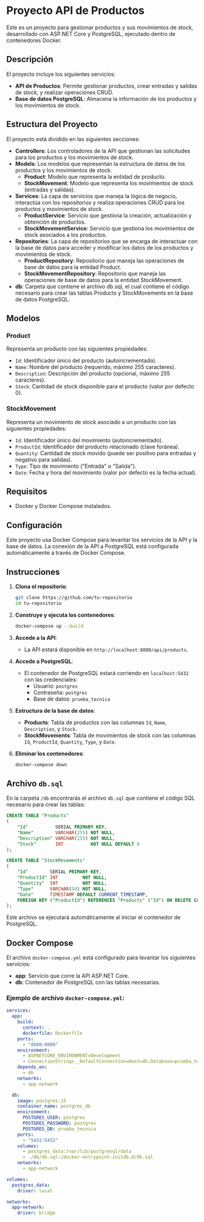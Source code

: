 # Proyecto API de Productos

Este es un proyecto para gestionar productos y sus movimientos de stock, desarrollado con ASP.NET Core y PostgreSQL,
ejecutado dentro de contenedores Docker.

## Descripción

El proyecto incluye los siguientes servicios:

- **API de Productos**: Permite gestionar productos, crear entradas y salidas de stock, y realizar operaciones CRUD.
- **Base de datos PostgreSQL**: Almacena la información de los productos y los movimientos de stock.

## Estructura del Proyecto

El proyecto está dividido en las siguientes secciones:

* **Controllers**: Los controladores de la API que gestionan las solicitudes para los productos y los movimientos de
  stock.
* **Models**: Los modelos que representan la estructura de datos de los productos y los movimientos de stock.
    * **Product**: Modelo que representa la entidad de producto.
    * **StockMovement**: Modelo que representa los movimientos de stock (entradas y salidas).
* **Services**: La capa de servicios que maneja la lógica de negocio, interactúa con los repositorios y realiza
  operaciones CRUD para los productos y movimientos de stock.
    * **ProductService**: Servicio que gestiona la creación, actualización y obtención de productos.
    * **StockMovementService**: Servicio que gestiona los movimientos de stock asociados a los productos.
* **Repositories**: La capa de repositorios que se encarga de interactuar con la base de datos para acceder y modificar
  los datos de los productos y movimientos de stock.
    * **ProductRepository**: Repositorio que maneja las operaciones de base de datos para la entidad Product.
    * **StockMovementRepository**: Repositorio que maneja las operaciones de base de datos para la entidad
      StockMovement.
* **db**: Carpeta que contiene el archivo db.sql, el cual contiene el código necesario para crear las tablas Products y
  StockMovements en la base de datos PostgreSQL.

## Modelos

### Product

Representa un producto con las siguientes propiedades:

- `Id`: Identificador único del producto (autoincrementado).
- `Name`: Nombre del producto (requerido, máximo 255 caracteres).
- `Description`: Descripción del producto (opcional, máximo 255 caracteres).
- `Stock`: Cantidad de stock disponible para el producto (valor por defecto 0).

### StockMovement

Representa un movimiento de stock asociado a un producto con las siguientes propiedades:

- `Id`: Identificador único del movimiento (autoincrementado).
- `ProductId`: Identificador del producto relacionado (clave foránea).
- `Quantity`: Cantidad de stock movido (puede ser positivo para entradas y negativo para salidas).
- `Type`: Tipo de movimiento ("Entrada" o "Salida").
- `Date`: Fecha y hora del movimiento (valor por defecto es la fecha actual).

## Requisitos

- Docker y Docker Compose instalados.

## Configuración

Este proyecto usa Docker Compose para levantar los servicios de la API y la base de datos. La conexión de la API a
PostgreSQL está configurada automáticamente a través de Docker Compose.

## Instrucciones

1. **Clona el repositorio**:
    ```bash
    git clone https://github.com/tu-repositorio
    cd tu-repositorio
    ```

2. **Construye y ejecuta los contenedores**:
    ```bash
    docker-compose up --build
    ```

3. **Accede a la API**:
    - La API estará disponible en `http://localhost:8080/api/products`.

4. **Accede a PostgreSQL**:
    - El contenedor de PostgreSQL estará corriendo en `localhost:5432` con las credenciales:
        - Usuario: `postgres`
        - Contraseña: `postgres`
        - Base de datos: `prueba_tecnica`

5. **Estructura de la base de datos**:
    - **Products**: Tabla de productos con las columnas `Id`, `Name`, `Description`, y `Stock`.
    - **StockMovements**: Tabla de movimientos de stock con las columnas `Id`, `ProductId`, `Quantity`, `Type`, y
      `Date`.

6. **Eliminar los contenedores**:
    ```bash
    docker-compose down
    ```

## Archivo `db.sql`

En la carpeta `/db` encontrarás el archivo `db.sql` que contiene el código SQL necesario para crear las tablas:

```sql
CREATE TABLE "Products"
(
    "Id"          SERIAL PRIMARY KEY,
    "Name"        VARCHAR(255) NOT NULL,
    "Description" VARCHAR(255) NOT NULL,
    "Stock"       INT          NOT NULL DEFAULT 0
);

CREATE TABLE "StockMovements"
(
    "Id"        SERIAL PRIMARY KEY,
    "ProductId" INT         NOT NULL,
    "Quantity"  INT         NOT NULL,
    "Type"      VARCHAR(50) NOT NULL,
    "Date"      TIMESTAMP DEFAULT CURRENT_TIMESTAMP,
    FOREIGN KEY ("ProductId") REFERENCES "Products" ("Id") ON DELETE CASCADE
);
```

Este archivo se ejecutará automáticamente al iniciar el contenedor de PostgreSQL.

## Docker Compose

El archivo `docker-compose.yml` está configurado para levantar los siguientes servicios:

- **app**: Servicio que corre la API ASP.NET Core.
- **db**: Contenedor de PostgreSQL con las tablas necesarias.

### Ejemplo de archivo `docker-compose.yml`:

```yaml
services:
  app:
    build:
      context: .
      dockerfile: Dockerfile
    ports:
      - "8080:8080"
    environment:
      - ASPNETCORE_ENVIRONMENT=Development
      - ConnectionStrings__DefaultConnection=Host=db;Database=prueba_tecnica;Username=postgres;Password=postgres
    depends_on:
      - db
    networks:
      - app-network

  db:
    image: postgres:15
    container_name: postgres_db
    environment:
      POSTGRES_USER: postgres
      POSTGRES_PASSWORD: postgres
      POSTGRES_DB: prueba_tecnica
    ports:
      - "5432:5432"
    volumes:
      - postgres_data:/var/lib/postgresql/data
      - ./db/db.sql:/docker-entrypoint-initdb.d/db.sql
    networks:
      - app-network

volumes:
  postgres_data:
    driver: local

networks:
  app-network:
    driver: bridge
```
